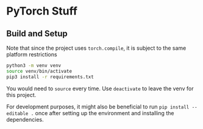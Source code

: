 # PyTorch Stuff

## Build and Setup

Note that since the project uses `torch.compile`, it is subject to the same platform restrictions

```sh
python3 -m venv venv
source venv/bin/activate
pip3 install -r requirements.txt
```

You would need to `source` every time.
Use `deactivate` to leave the venv for this project.

For development purposes, it might also be beneficial to run `pip install --editable .` once after setting up the environment and installing the dependencies.

